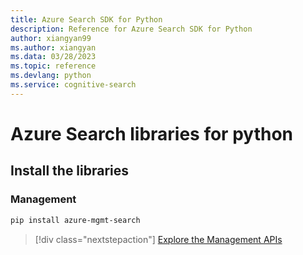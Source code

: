 ```yaml
---
title: Azure Search SDK for Python
description: Reference for Azure Search SDK for Python
author: xiangyan99
ms.author: xiangyan
ms.data: 03/28/2023
ms.topic: reference
ms.devlang: python
ms.service: cognitive-search
---
```

# Azure Search libraries for python

## Install the libraries


### Management

```bash
pip install azure-mgmt-search
```
> [!div class="nextstepaction"]
> [Explore the Management APIs](/python/api/overview/azure/search/management)